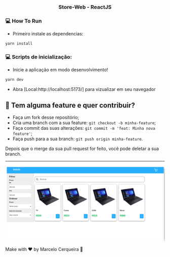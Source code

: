 <h3 align="center">
 Store-Web - ReactJS
</h3>

### :computer: How To Run

- Primeiro instale as dependencias:

```bash
yarn install
```

### :computer: Scripts de inicialização:

- Inicie a aplicação em modo desenvolvimento!

```bash
yarn dev
```

- Abra [Local:http://localhost:5173/] para vizualizar em seu navegador

## 🤔 Tem alguma feature e quer contribuir?

- Faça um fork desse repositório;
- Cria uma branch com a sua feature: `git checkout -b minha-feature`;
- Faça commit das suas alterações: `git commit -m 'feat: Minha nova feature'`;
- Faça push para a sua branch: `git push origin minha-feature`.

Depois que o merge da sua pull request for feito, você pode deletar a sua branch.

---

<p align="center">
   <img src="/stores.png" >
</p>

Make with ♥ by Marcelo Cerqueira :wave:
